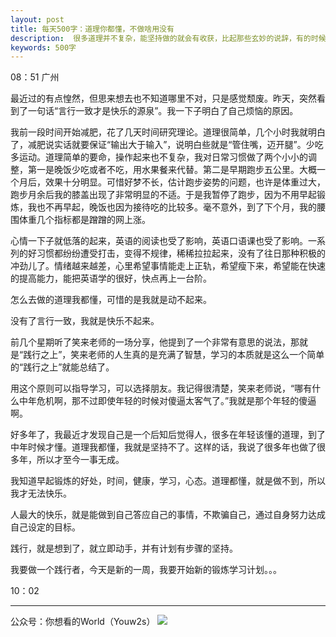 ```yaml
---
layout: post
title: 每天500字：道理你都懂，不做啥用没有
description:  很多道理并不复杂，能坚持做的就会有收获，比起那些玄妙的说辞，有的时候咬牙坚持一些比什么都重要。
keywords: 500字
---
```


08：51 广州

最近过的有点惶然，但思来想去也不知道哪里不对，只是感觉颓废。昨天，突然看到了一句话“言行一致才是快乐的源泉”。我一下子明白了自己烦恼的原因。

我前一段时间开始减肥，花了几天时间研究理论。道理很简单，几个小时我就明白了，减肥说实话就要保证“输出大于输入”，说明白些就是“管住嘴，迈开腿”。少吃多运动。道理简单的要命，操作起来也不复杂，我对日常习惯做了两个小小的调整，第一是晚饭少吃或者不吃，用水果餐来代替。第二是早期跑步五公里。大概一个月后，效果十分明显。可惜好梦不长，估计跑步姿势的问题，也许是体重过大，跑步月余后我的膝盖出现了非常明显的不适。于是我暂停了跑步，因为不用早起锻炼，我也不再早起，晚饭也因为接待吃的比较多。毫不意外，到了下个月，我的腰围体重几个指标都是蹭蹭的网上涨。

心情一下子就低落的起来，英语的阅读也受了影响，英语口语课也受了影响。一系列的好习惯都纷纷遭受打击，变得不规律，稀稀拉拉起来，没有了往日那种积极的冲劲儿了。情绪越来越差，心里希望事情能走上正轨，希望瘦下来，希望能在快速的提高能力，能把英语学的很好，快点再上一台阶。

怎么去做的道理我都懂，可惜的是我就是动不起来。

没有了言行一致，我就是快乐不起来。

前几个星期听了笑来老师的一场分享，他提到了一个非常有意思的说法，那就是“践行之上”，笑来老师的人生真的是充满了智慧，学习的本质就是这么一个简单的“践行之上”就能总结了。

用这个原则可以指导学习，可以选择朋友。我记得很清楚，笑来老师说，“哪有什么中年危机啊，那不过即使年轻的时候对傻逼太客气了。”我就是那个年轻的傻逼啊。

好多年了，我最近才发现自己是一个后知后觉得人，很多在年轻该懂的道理，到了中年时候才懂。道理我都懂，我就是坚持不了。这样的话，我说了很多年也做了很多年，所以才至今一事无成。

我知道早起锻炼的好处，时间，健康，学习，心态。道理都懂，就是做不到，所以我才无法快乐。

人最大的快乐，就是能做到自己答应自己的事情，不欺骗自己，通过自身努力达成自己设定的目标。

践行，就是想到了，就立即动手，并有计划有步骤的坚持。

我要做一个践行者，今天是新的一周，我要开始新的锻炼学习计划。。。

10：02

---- 
公众号：你想看的World（Youw2s）
![][image-1]

[image-1]:	http://upload-images.jianshu.io/upload_images/3342594-dca1f89eba3e50ca.jpg?imageMogr2/auto-orient/strip%7CimageView2/2/w/1240